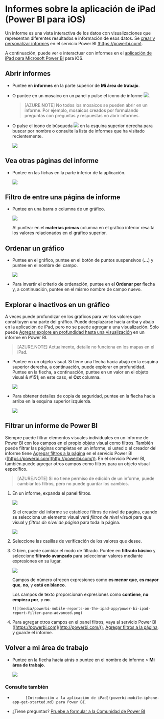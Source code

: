 <properties 
   pageTitle="Informes sobre la aplicación de iPad"
   description="Obtenga información acerca de cómo ver los informes en la aplicación móvil de Power BI para iOS en el iPad. Crear informes en el servicio Power BI y luego interactuar con ellos en las aplicaciones móviles."
   services="powerbi" 
   documentationCenter="" 
   authors="maggiesMSFT" 
   manager="erikre" 
   backup=""
   editor=""
   tags=""
   qualityFocus="no"
   qualityDate=""/>
 
<tags
   ms.service="powerbi"
   ms.devlang="NA"
   ms.topic="article"
   ms.tgt_pltfrm="NA"
   ms.workload="powerbi"
   ms.date="10/10/2016"
   ms.author="maggies"/>
# <a name="reports-on-the-ipad-app-(power-bi-for-ios)"></a>Informes sobre la aplicación de iPad (Power BI para iOS)

Un informe es una vista interactiva de los datos con visualizaciones que representan diferentes resultados e información de esos datos. Se [crear y personalizar informes](powerbi-service-create-a-new-report.md) en el servicio Power BI [(https://powerbi.com)](https://powerbi.com).

A continuación, puede ver e interactuar con informes en el [aplicación de iPad para Microsoft Power BI](http://go.microsoft.com/fwlink/?LinkId=522062) para iOS.

## <a name="open-reports"></a>Abrir informes

-   Puntee en **informes** en la parte superior de **Mi área de trabajo**.

-   O puntee en un mosaico en un panel y pulse el icono de informe ![](media/powerbi-mobile-reports-on-the-ipad-app/power-bi-ipad-open-report-icon.png).

    > [AZURE.NOTE]  No todos los mosaicos se pueden abrir en un informe. Por ejemplo, mosaicos creados por formulando preguntas con preguntas y respuestas no abrir informes.

-   O pulse el icono de búsqueda ![](media/powerbi-mobile-reports-on-the-ipad-app/power-bi-ipad-search-icon.png) en la esquina superior derecha para buscar por nombre o consulte la lista de informes que ha visitado recientemente.

    ![](media/powerbi-mobile-reports-on-the-ipad-app/power-bi-ipad-report-search.png)

## <a name="see-other-pages-in-the-report"></a>Vea otras páginas del informe

-   Puntee en las fichas en la parte inferior de la aplicación.

    ![](media/powerbi-mobile-reports-on-the-ipad-app/power-bi-ipad-report-tabs.png)


## <a name="cross-filter-a-report-page"></a>Filtro de entre una página de informe

-   Puntee en una barra o columna de un gráfico.

    ![](media/powerbi-mobile-reports-on-the-ipad-app/PBI_iPad_Xflter.png)

    Al puntear en el **materias primas** columna en el gráfico inferior resalta los valores relacionados en el gráfico superior.

## <a name="sort-a-chart"></a>Ordenar un gráfico

-  Puntee en el gráfico, puntee en el botón de puntos suspensivos (**...**) y puntee en el nombre del campo.

    ![](media/powerbi-mobile-reports-on-the-ipad-app/power-bi-ipad-report-sort-order.png)

-   Para invertir el criterio de ordenación, puntee en el **Ordenar por** flecha y, a continuación, puntee en el mismo nombre de campo nuevo.

## <a name="drill-down-and-up-in-a-chart"></a>Explorar e inactivos en un gráfico

A veces puede profundizar en los gráficos para ver los valores que constituyen una parte del gráfico. Puede desplazarse hacia arriba y abajo en la aplicación de iPad, pero no se puede agregar a una visualización. Sólo puede [Agregar explore en profundidad hasta una visualización](powerbi-service-drill-down-in-a-visualization.md) en un informe en Power BI. 

> [AZURE.NOTE]  Actualmente, detalle no funciona en los mapas en el iPad.

-   Puntee en un objeto visual. Si tiene una flecha hacia abajo en la esquina superior derecha, a continuación, puede explorar en profundidad. Puntee en la flecha, a continuación, puntee en un valor en el objeto visual & #151; en este caso, el **Oct** columna.

    ![](media/powerbi-mobile-reports-on-the-ipad-app/PBI_iPad_DrillDownNew.png)

-   Para obtener detalles de copia de seguridad, puntee en la flecha hacia arriba en la esquina superior izquierda.

    ![](media/powerbi-mobile-reports-on-the-ipad-app/PBI_iPad_DrillUpNew.png)

## <a name="filter-a-power-bi-report"></a>Filtrar un informe de Power BI

Siempre puede filtrar elementos visuales individuales en un informe de Power BI con los campos en el propio objeto visual como filtros. También puede filtrar las páginas completas en un informe, si usted o el creador del informe tiene [Agregar filtros a la página](powerbi-service-add-a-filter-to-a-report.md) en el servicio Power BI ([https://powerbi.com](http://powerbi.com/)). En el servicio Power BI, también puede agregar otros campos como filtros para un objeto visual específico. 

> [AZURE.NOTE]  Si no tiene permiso de edición de un informe, puede cambiar los filtros, pero no puede guardar los cambios. 

1. En un informe, expanda el panel filtros.

    ![](media/powerbi-mobile-reports-on-the-ipad-app/PBI_WinAppCollapsFilter.png)

    Si el creador del informe se establece filtros de nivel de página, cuando se selecciona un elemento visual verá *filtros de nivel visual* para que visual y *filtros de nivel de página* para toda la página.

    ![](media/powerbi-mobile-reports-on-the-ipad-app/power-bi-ipad-report-filter-pane-basic-visual.png)

2. Seleccione las casillas de verificación de los valores que desee.

3. O bien, puede cambiar el modo de filtrado. Puntee en **filtrado básico** y seleccione **filtrado avanzado** para seleccionar valores mediante expresiones en su lugar.

    ![](media/powerbi-mobile-reports-on-the-ipad-app/power-bi-ipad-report-filter-type.png)

     Campos de número ofrecen expresiones como **es menor que**, **es mayor que**, **no**, y **está en blanco**.

     Los campos de texto proporcionan expresiones como **contiene**, **no empieza por**, y **no**.

       ![](media/powerbi-mobile-reports-on-the-ipad-app/power-bi-ipad-report-filter-pane-advanced.png)

4.  Para agregar otros campos en el panel filtros, vaya al servicio Power BI ([https://powerbi.com](http://powerbi.com/)), [Agregar filtros a la página](powerbi-service-add-a-filter-to-a-report.md), y guarde el informe.

## <a name="go-back-to-my-workspace"></a>Volver a mi área de trabajo

-  Puntee en la flecha hacia atrás o puntee en el nombre de informe > **Mi área de trabajo**.

    ![](media/powerbi-mobile-reports-in-the-windows-app/power-bi-windows-10-report-breadcrumb.png)


### <a name="see-also"></a>Consulte también 

-  
            [Introducción a la aplicación de iPad](powerbi-mobile-iphone-app-get-started.md) para Power BI.
- ¿Tiene preguntas? 
            [Pruebe a formular a la Comunidad de Power BI](http://community.powerbi.com/)


